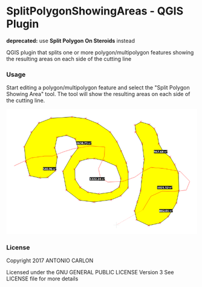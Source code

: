 # SplitPolygonShowingAreas - QGIS Plugin

**deprecated:** use **Split Polygon On Steroids** instead

QGIS plugin that splits one or more polygon/multipolygon features showing the resulting areas on each side of the cutting line

### Usage
Start editing a polygon/multipolygon feature and select the "Split Polygon Showing Area" tool. The tool will show the resulting areas on each side of the cutting line.

![alt tag](https://github.com/antoniocarlon/SplitPolygonShowingAreas/blob/master/demo.png)

### License
Copyright 2017 ANTONIO CARLON

Licensed under the GNU GENERAL PUBLIC LICENSE Version 3
See LICENSE file for more details
